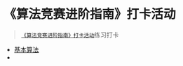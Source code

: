 # 《算法竞赛进阶指南》打卡活动

> [`《算法竞赛进阶指南》打卡活动`](https://www.acwing.com/activity/content/punch_the_clock/6/)练习打卡

- [基本算法](BasicAlgorithms/README.md)
- 